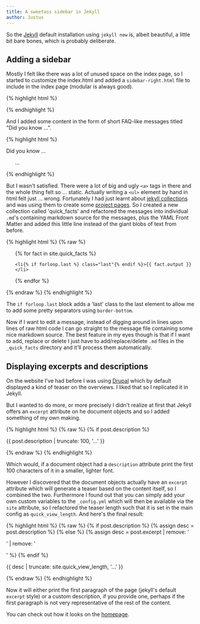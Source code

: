 ```yaml
---
title: A sweetass sidebar in Jekyll
author: Justus
---
```


So the [Jekyll](//jekyllrb.com) default installation using `jekyll new` is, albeit beautiful, a little bit bare bones, which is probably deliberate.

## Adding a sidebar

Mostly I felt like there was a lot of unused space on the index page, so I started to customize the index.html and added a `sidebar-right.html` file to include in the index page (modular is always good).

{% highlight html %}
<div class="sidebar-right sidebar"></div>
{% endhighlight %}

And I added some content in the form of short FAQ-like messages titled "Did you know ...".

{% highlight html %}
<div class="sidebar-right sidebar right column-4">
  <p>Did you know ...</p>
  <ul class="fact-list smaller">
    ...
  </ul>
</div>
{% endhighlight %}

But I wasn't satisfied. There were a lot of big and ugly `<a>` tags in there  and the whole thing felt so ... static. Actually writing a `<ul>` element by hand in html felt just ... wrong. Fortunately I had just learnt about [jekyll collections](jekyllrb.com/docs/collections/) and was using them to create some [project pages](/projects/). So I created a new collection called 'quick_facts' and refactored the messages into individual `.md`'s containing markdown source for the messages, plus the YAML Front Matter and added this little line instead of the giant blobs of text from before.

{% highlight html %}
{% raw %}
<ul class="fact-list smaller">
  {% for fact in site.quick_facts %}

    <li{% if forloop.last %} class="last"{% endif %}>{{ fact.output }}</li>

  {% endfor %}
</ul>
{% endraw %}
{% endhighlight %}

The `if forloop.last` block adds a 'last' class to the last element to allow me to add some pretty separators using `border-bottom`.

Now if I want to edit a message, instead of digging around in lines upon lines of raw html code I can go straight to the message file containing some nice markdown source.
The best feature in my eyes though is that if I want to add, replace or delete I just have to add/replace/delete `.md` files in the `_quick_facts` directory and it'll process them automatically.

## Displaying excerpts and descriptions

On the website I've had before I was using [Drupal](//drupal.org) which by default displayed a kind of teaser on the overviews. I liked that so I replicated it in Jekyll.

But I wanted to do more, or more precisely I didn't realize at first that Jekyll offers an `excerpt` attribute on he document objects and so I added something of my own making.

{% highlight html %}
{% raw %}
{% if post.description %}
<p class="small light-font">
  {{ post.description | truncate: 100, '...' }}
</p>
{% endraw %}
{% endhighlight %}

Which would, if a document object had a `description` attribute print the first 100 characters of it in a smaller, lighter font.

However I discovered that the document objects actually have an `excerpt` attribute which will generate a teaser based on the content itself, so I combined the two. Furthermore I found out that you can simply add your own custom variables to the `_config.yml` which will then be available via the `site` attribute, so I refactored the teaser length such that it is set in the main config as `quick_view_length`. And here's the final result:

{% highlight html %}
{% raw %}
{% if post.description %}
  {% assign desc = post.description %}
{% else %}
  {% assign desc = post.excerpt | remove: '<p>' | remove: '</p>' %}
{% endif %}
  <p class="small light-font">
    {{ desc | truncate: site.quick_view_length, '...' }}
  </p>
{% endraw %}
{% endhighlight %}

Now it will either print the first paragraph of the page (jekyll's default `excerpt` style) or a custom description, if you provide one, perhaps if the first paragraph is not very representative of the rest of the content.

You can check out how it looks on the [homepage](/).
